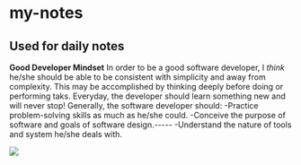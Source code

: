 # my-notes
## Used for daily notes
**Good Developer Mindset**
In order to be a good software developer, I *think* he/she should be able to be consistent with simplicity and away from complexity. This may be accomplished by thinking deeply before doing or performing taks. Everyday, the developer should learn something new and will never stop!
Generally, the software developer should:
-Practice problem-solving skills as much as he/she could.
-Conceive the purpose of software and goals of software design.-----
-Understand the nature of tools and system he/she deals with.


![](https://ggie.berkeley.edu/wp-content/uploads/2019/09/Growth_Mindset_Students_1410x820-705x410.jpg)

